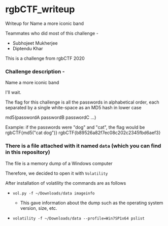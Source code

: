 # rgbCTF_writeup
Writeup for Name a more iconic band

Teammates who did most of this challenge - 
- Subhojeet Mukherjee
- Diptendu Khar 


This is a challenge from rgbCTF 2020 

### Challenge description -

Name a more iconic band

I'll wait.

The flag for this challenge is all the passwords in alphabetical order, each separated by a single white-space as an MD5 hash in lower case

md5(passwordA passwordB passwordC ...)

Example: if the passwords were "dog" and "cat", the flag would be
rgbCTF{md5("cat dog")}
rgbCTF{b89526a82f7ec08c202c2345fbd6aef3}


### There is a file attached with it named `data` (which you can find in this repository)

The file is a memory dump of a Windows computer

Therefore, we decided to open it with `Volatility`

After installation of volatility the commands are as follows

- `vol.py -f ~/Downloads/data imageinfo`
     - This gave information about the dump such as the operating system version, size, etc.
    
-  `volatility -f ~/Downloads/data --profile=Win7SP1x64 pslist` 

